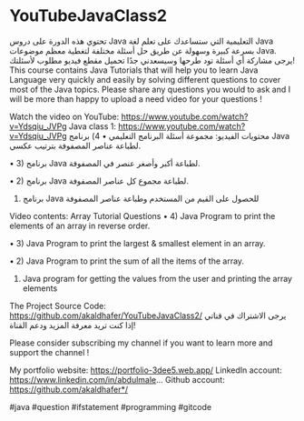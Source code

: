 ﻿# YouTubeJavaClass2
 تحتوي هذه الدورة على دروس Java التعليمية التي ستساعدك على تعلم لغة Java بسرعة كبيرة وسهولة عن طريق حل أسئلة مختلفة لتغطية معظم موضوعات Java. يرجى مشاركة أي أسئلة تود طرحها وسيسعدني جدًا تحميل مقطع فيديو مطلوب لأسئلتك! This course contains Java Tutorials that will help you to learn Java Language very quickly and easily by solving different questions to cover most of the Java topics. Please share any questions you would to ask and I will be more than happy to upload a need video for your questions !

Watch the video on YouTube: https://www.youtube.com/watch?v=Ydsqiu_JVPg
Java class 1: https://www.youtube.com/watch?v=Ydsqiu_JVPg
محتويات الفيديو:
مجموعة أسئلة البرنامج التعليمي
• 4) برنامج Java لطباعة عناصر المصفوفة بترتيب عكسي.

• 3) برنامج Java لطباعة أكبر وأصغر عنصر في المصفوفة.

• 2) برنامج Java لطباعة مجموع كل عناصر المصفوفة.

1) برنامج Java للحصول على القيم من المستخدم وطباعة عناصر المصفوفة

Video contents:
Array Tutorial Questions 
• 4) Java Program to print the elements of an array in reverse order.

• 3) Java Program to print the largest & smallest element in an array.

• 2) Java Program to print the sum of all the items of the array.

1) Java program for getting the values from the user and printing the array elements 


The Project Source Code: https://github.com/akaldhafer/YouTubeJavaClass2/
يرجى الاشتراك في قناتي إذا كنت تريد معرفة المزيد ودعم القناة!

Please consider subscribing my channel if you want to learn more and support the channel !

My portfolio website: https://portfolio-3dee5.web.app/ 
LinkedIn account: https://www.linkedin.com/in/abdulmale...
Github account: https://github.com/akaldhafer*/

#java #question #ifstatement #programming #gitcode
